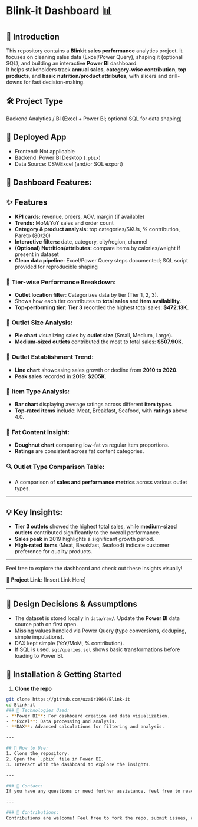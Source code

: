 # Blink-it Dashboard 📊
## 🧭 Introduction
This repository contains a **Blinkit sales performance** analytics project. It focuses on cleaning sales data (Excel/Power Query), shaping it (optional SQL), and building an interactive **Power BI** dashboard.  
It helps stakeholders track **annual sales**, **category-wise contribution**, **top products**, and **basic nutrition/product attributes**, with slicers and drill-downs for fast decision-making.

## 🛠️ Project Type
Backend Analytics / BI (Excel + Power BI; optional SQL for data shaping)

## 🚀 Deployed App
- Frontend: Not applicable  
- Backend: Power BI Desktop (`.pbix`)  
- Data Source: CSV/Excel (and/or SQL export)


## 🚀 Dashboard Features:
## ✨ Features
- **KPI cards:** revenue, orders, AOV, margin (if available)  
- **Trends:** MoM/YoY sales and order count  
- **Category & product analysis:** top categories/SKUs, % contribution, Pareto (80/20)  
- **Interactive filters:** date, category, city/region, channel  
- **(Optional) Nutrition/attributes:** compare items by calories/weight if present in dataset  
- **Clean data pipeline:** Excel/Power Query steps documented; SQL script provided for reproducible shaping

### 📍 **Tier-wise Performance Breakdown:**
- **Outlet location filter**: Categorizes data by tier (Tier 1, 2, 3).
- Shows how each tier contributes to **total sales** and **item availability**.
- **Top-performing tier**: **Tier 3** recorded the highest total sales: **$472.13K**.

### 🏪 **Outlet Size Analysis:**
- **Pie chart** visualizing sales by **outlet size** (Small, Medium, Large).
- **Medium-sized outlets** contributed the most to total sales: **$507.90K**.

### 📅 **Outlet Establishment Trend:**
- **Line chart** showcasing sales growth or decline from **2010 to 2020**.
- **Peak sales** recorded in **2019**: **$205K**.

### 🍴 **Item Type Analysis:**
- **Bar chart** displaying average ratings across different **item types**.
- **Top-rated items** include: Meat, Breakfast, Seafood, with **ratings** above 4.0.

### 🥑 **Fat Content Insight:**
- **Doughnut chart** comparing low-fat vs regular item proportions.
- **Ratings** are consistent across fat content categories.

### 🔍 **Outlet Type Comparison Table:**
- A comparison of **sales and performance metrics** across various outlet types.

---

## 💡 Key Insights:
- **Tier 3 outlets** showed the highest total sales, while **medium-sized outlets** contributed significantly to the overall performance.
- **Sales peak** in 2019 highlights a significant growth period.
- **High-rated items** (Meat, Breakfast, Seafood) indicate customer preference for quality products.

---

Feel free to explore the dashboard and check out these insights visually!

🔗 **Project Link**: [Insert Link Here]

---

## 🎯 Design Decisions & Assumptions
- The dataset is stored locally in `data/raw/`. Update the **Power BI** data source path on first open.  
- Missing values handled via Power Query (type conversions, deduping, simple imputations).  
- DAX kept simple (YoY/MoM, % contribution).  
- If SQL is used, `sql/queries.sql` shows basic transformations before loading to Power BI.

## 🧪 Installation & Getting Started
1) **Clone the repo**
```bash
git clone https://github.com/uzair1964/Blink-it
cd Blink-it
### 🚀 Technologies Used:
- **Power BI**: For dashboard creation and data visualization.
- **Excel**: Data processing and analysis.
- **DAX**: Advanced calculations for filtering and analysis.

---

## 🔧 How to Use:
1. Clone the repository.
2. Open the `.pbix` file in Power BI.
3. Interact with the dashboard to explore the insights.

---

### 📩 Contact:
If you have any questions or need further assistance, feel free to reach out at [Your Contact Info].

---

### 🌟 Contributions:
Contributions are welcome! Feel free to fork the repo, submit issues, and make pull requests. Let's make this project even better!

